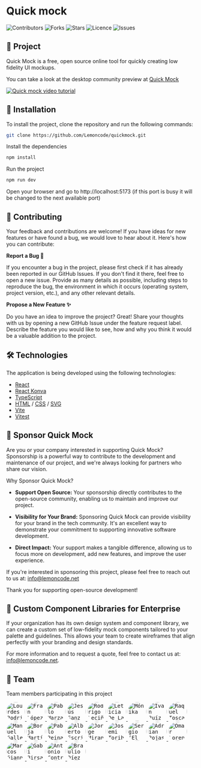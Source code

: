 # Quick mock

![Contributors](https://img.shields.io/github/contributors/Lemoncode/quickmock)
![Forks](https://img.shields.io/github/forks/Lemoncode/quickmock)
![Stars](https://img.shields.io/github/stars/Lemoncode/quickmock)
![Licence](https://img.shields.io/github/license/Lemoncode/quickmock)
![Issues](https://img.shields.io/github/issues/Lemoncode/quickmock)

## 🌟 Project

Quick Mock is a free, open source online tool for quickly creating low fidelity UI mockups.

You can take a look at the desktop community preview at [Quick Mock](https://www.quickmock.net/)

[![Quick mock video tutorial](https://img.youtube.com/vi/NqswxUvXm4c/0.jpg)](https://www.youtube.com/watch?v=NqswxUvXm4c)

## 🚀 Installation

To install the project, clone the repository and run the following commands:

```sh
git clone https://github.com/Lemoncode/quickmock.git
```

Install the dependencies

```bash
npm install
```

Run the project

```bash
npm run dev
```

Open your browser and go to http://localhost:5173 (if this port is busy it will be changed to the next available port)

## 🤝 Contributing

Your feedback and contributions are welcome! If you have ideas for new features or have found a bug, we would love to hear about it. Here's how you can contribute:

**Report a Bug 🐛**

If you encounter a bug in the project, please first check if it has already been reported in our GitHub Issues. If you don't find it there, feel free to open a new issue. Provide as many details as possible, including steps to reproduce the bug, the environment in which it occurs (operating system, project version, etc.), and any other relevant details.

**Propose a New Feature ✨**

Do you have an idea to improve the project? Great! Share your thoughts with us by opening a new GitHub Issue under the feature request label. Describe the feature you would like to see, how and why you think it would be a valuable addition to the project.

## 🛠️ Technologies

The application is being developed using the following technologies:

- [React](https://react.dev/)
- [React Konva](https://konvajs.org/)
- [TypeScript](https://www.typescriptlang.org/)
- [HTML](https://developer.mozilla.org/en-US/docs/Web/HTML) / [CSS](https://developer.mozilla.org/en-US/docs/Web/CSS) / [SVG](https://developer.mozilla.org/en-US/docs/Web/SVG)
- [Vite](https://vitejs.dev/)
- [Vitest](https://vitest.dev/)

## 💖 Sponsor Quick Mock

Are you or your company interested in supporting Quick Mock? Sponsorship is a powerful way to contribute to the development and maintenance of our project, and we're always looking for partners who share our vision.

Why Sponsor Quick Mock?

- **Support Open Source:** Your sponsorship directly contributes to the open-source community, enabling us to maintain and improve our project.

- **Visibility for Your Brand:** Sponsoring Quick Mock can provide visibility for your brand in the tech community. It's an excellent way to demonstrate your commitment to supporting innovative software development.

- **Direct Impact:** Your support makes a tangible difference, allowing us to focus more on development, add new features, and improve the user experience.

If you're interested in sponsoring this project, please feel free to reach out to us at: info@lemoncode.net

Thank you for supporting open-source development!

## 📐 Custom Component Libraries for Enterprise

If your organization has its own design system and component library, we can create a custom set of low-fidelity mock components tailored to your palette and guidelines. This allows your team to create wireframes that align perfectly with your branding and design standards.

For more information and to request a quote, feel free to contact us at: info@lemoncode.net.

## 👥 Team

Team members participating in this project

<p align="left">
  <a href="https://github.com/LourdesRsdp">
    <kbd><img src="https://github.com/LourdesRsdp.png" alt="Lourdes Rodriguez" width="50" height="50" style="border-radius: 50%;"></kbd>
  </a>
  <a href="https://github.com/Franlop7">
    <kbd><img src="https://github.com/Franlop7.png" alt="Fran López" width="50" height="50" style="border-radius: 50%;"></kbd>
  </a>
  <a href="https://github.com/oleojake">
    <kbd><img src="https://github.com/oleojake.png" alt="Pablo Marzal" width="50" height="50" style="border-radius: 50%;"></kbd>
  </a>
  <a href="https://github.com/jsanzdev">
    <kbd><img src="https://github.com/jsanzdev.png" alt="Jesús Sanz" width="50" height="50" style="border-radius: 50%;"></kbd>
  </a>
  <a href="https://github.com/devrodrigolec">
    <kbd><img src="https://github.com/devrodrigolec.png" alt="Rodrigo Leciñana" width="50" height="50" style="border-radius: 50%;"></kbd>
  </a>
  <a href="https://github.com/deletidev">
    <kbd><img src="https://github.com/deletidev.png" alt="Leticia De La Osa" width="50" height="50" style="border-radius: 50%;"></kbd>
  </a>
    <a href="https://github.com/monikMononoke">
    <kbd><img src="https://github.com/monikMononoke.png" alt="Mónika" width="50" height="50" style="border-radius: 50%;"></kbd>
  </a>
  </a>
    <a href="https://github.com/Ivanruii">
    <kbd><img src="https://github.com/Ivanruii.png" alt="Ivan Ruíz" width="50" height="50" style="border-radius: 50%;"></kbd>
  </a>
  </a>
    <a href="https://github.com/raquetelio">
    <kbd><img src="https://github.com/raquetelio.png" alt="Raquel Toscano" width="50" height="50" style="border-radius: 50%;"></kbd>
  </a>
  </a>
    <a href="https://github.com/manugallegob">
    <kbd><img src="https://github.com/manugallegob.png" alt="Manuel Gallego" width="50" height="50" style="border-radius: 50%;"></kbd>
  </a>
  <a href="https://github.com/Bomasen">
    <kbd><img src="https://github.com/Bomasen.png" alt="Borja Martínez Sendra" width="50" height="50" style="border-radius: 50%;"></kbd>
  </a>
  <a href="https://github.com/Pableras90">
    <kbd><img src="https://github.com/Pableras90.png" alt="Pablo Reinaldo" width="50" height="50" style="border-radius: 50%;"></kbd>
  </a>

  <a href="https://github.com/Alber-Writer">
    <kbd><img src="https://github.com/Alber-Writer.png" alt="Alberto Escribano" width="50" height="50" style="border-radius: 50%;"></kbd>
  </a>
  <a href="https://github.com/El-Mito-de-Giralda">
    <kbd><img src="https://github.com/El-Mito-de-Giralda.png" alt="Jorge Miranda de la quintana" width="50" height="50" style="border-radius: 50%;"></kbd>
  </a>
  <a href="https://github.com/josemitoribio">
    <kbd><img src="https://github.com/josemitoribio.png" alt="Josemi Toribio" width="50" height="50" style="border-radius: 50%;"></kbd>
  </a>
  <a href="https://github.com/sergioelmoreno">
    <kbd><img src="https://github.com/sergioelmoreno.png" alt="Sergio (El Moreno) del campo" width="50" height="50" style="border-radius: 50%;"></kbd>
  </a>  
  <a href="https://github.com/rojasadrian012">
    <kbd><img src="https://github.com/rojasadrian012.png" alt="Adrian Rojas" width="50" height="50" style="border-radius: 50%;"></kbd>
  </a>  
  <a href="https://github.com/omarlm">
    <kbd><img src="https://github.com/omarlm.png" alt="Omar Lorenzo" width="50" height="50" style="border-radius: 50%;"></kbd>
  </a>  
  <a href="https://github.com/marcosgiannini">
    <kbd><img src="https://github.com/marcosgiannini.png" alt="Marcos Giannini" width="50" height="50" style="border-radius: 50%;"></kbd>
  </a>  
  <a href="https://github.com/IonutGabi">
    <kbd><img src="https://github.com/IonutGabi.png" alt="Gabi Birsan" width="50" height="50" style="border-radius: 50%;"></kbd>
  </a>  
  <a href="https://github.com/antonio06">
    <kbd><img src="https://github.com/antonio06.png" alt="Antonio Contreras" width="50" height="50" style="border-radius: 50%;"></kbd>
  </a>  
  <a href="https://github.com/brauliodiez">
    <kbd><img src="https://github.com/brauliodiez.png" alt="Braulio Díez" width="50" height="50" style="border-radius: 50%;"></kbd>
  </a>
</p>
